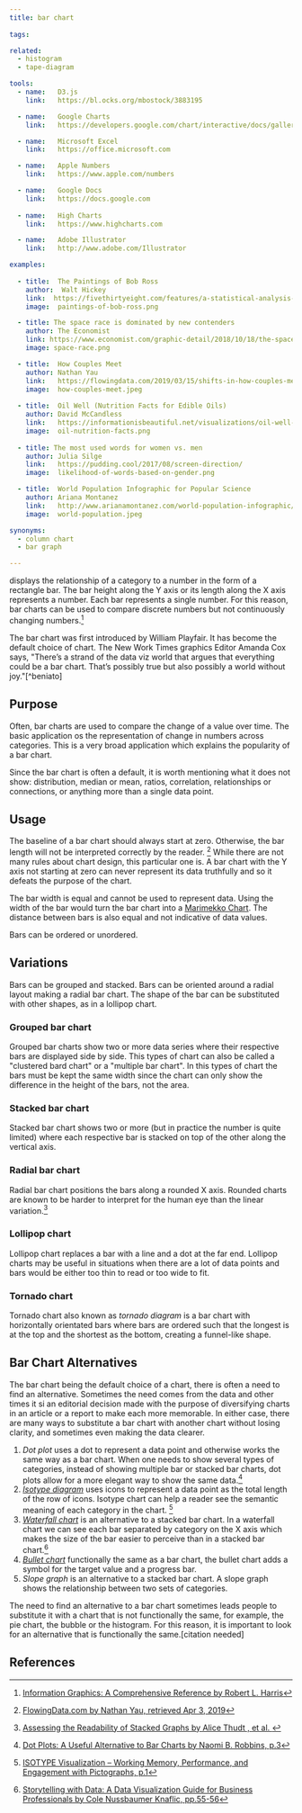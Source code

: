 ```yaml
---
title: bar chart
  
tags:

related:
  - histogram
  - tape-diagram

tools:
  - name:   D3.js
    link:   https://bl.ocks.org/mbostock/3883195

  - name:   Google Charts
    link:   https://developers.google.com/chart/interactive/docs/gallery/barchart

  - name:   Microsoft Excel
    link:   https://office.microsoft.com

  - name:   Apple Numbers
    link:   https://www.apple.com/numbers

  - name:   Google Docs
    link:   https://docs.google.com
    
  - name:   High Charts
    link:   https://www.highcharts.com

  - name:   Adobe Illustrator
    link:   http://www.adobe.com/Illustrator

examples:
  
  - title:  The Paintings of Bob Ross
    author:  Walt Hickey
    link:  https://fivethirtyeight.com/features/a-statistical-analysis-of-the-work-of-bob-ross/
    image:  paintings-of-bob-ross.png

  - title: The space race is dominated by new contenders
    author: The Economist
    link: https://www.economist.com/graphic-detail/2018/10/18/the-space-race-is-dominated-by-new-contenders
    image: space-race.png

  - title:  How Couples Meet
    author: Nathan Yau
    link:   https://flowingdata.com/2019/03/15/shifts-in-how-couples-meet-online-takes-the-top-spot/
    image:  how-couples-meet.jpeg
 
  - title:  Oil Well (Nutrition Facts for Edible Oils)
    author: David McCandless
    link:   https://informationisbeautiful.net/visualizations/oil-well-every-cooking-oil-compared/
    image:  oil-nutrition-facts.png
    
  - title: The most used words for women vs. men
    author: Julia Silge
    link:   https://pudding.cool/2017/08/screen-direction/
    image:  likelihood-of-words-based-on-gender.png

  - title:  World Population Infographic for Popular Science
    author: Ariana Montanez
    link:   http://www.arianamontanez.com/world-population-infographic/
    image:  world-population.jpeg

synonyms:
  - column chart
  - bar graph

---
```


displays the relationship of a category to a number in the form of a rectangle bar. The bar height along the Y axis or its length along the X axis represents a number.  Each bar represents a single number. For this reason, bar charts can be used to compare discrete numbers but not continuously changing numbers.[^harris]

<!--more-->

The bar chart was first introduced by William Playfair. It has become the default choice of chart. The New Work Times graphics Editor Amanda Cox says, "There’s a strand of the data viz world that argues that everything could be a bar chart. That’s possibly true but also possibly a world without joy."[^beniato]
## Purpose
Often, bar charts are used to compare the change of a value over time. The basic application os the representation of change in numbers across categories. This is a very broad application which explains the popularity of a bar chart. 

Since the bar chart is often a default, it is worth mentioning what it does not show: distribution, median or mean, ratios, correlation, relationships or connections, or anything more than a single data point.

## Usage
The baseline of a bar chart should always start at zero. Otherwise, the bar length will not be interpreted correctly by the reader. [^yau] While there are not many rules about chart design, this particular one is. A bar chart with the Y axis not starting at zero can never represent its data truthfully and so it defeats the purpose of the chart.

The bar width is equal and cannot be used to represent data. Using the width of the bar would turn the bar chart into a [Marimekko Chart](/marimekko-chart). The distance between bars is also equal and not indicative of data values.

Bars can be ordered or unordered.

## Variations
Bars can be grouped and stacked. Bars can be oriented around a radial layout making a radial bar chart. The shape of the bar can be substituted with other shapes, as in a lollipop chart.

### Grouped bar chart
 Grouped bar charts show two or more data series where their respective bars are displayed side by side. This types of chart can also be called a "clustered bard chart" or a "multiple bar chart". In this types of chart the bars must be kept the same width since the chart can only show the difference in the height of the bars, not the area.

### Stacked bar chart
  Stacked bar chart shows two or more (but in practice the number is quite limited) where each respective bar is stacked on top of the other along the vertical axis.

### Radial bar chart
  Radial bar chart positions the bars along a rounded X axis. Rounded charts are known to be harder to interpret for the human eye than the linear variation.[^thudt]

### Lollipop chart
  Lollipop chart replaces a bar with a line and a dot at the far end. Lollipop charts may be useful in situations when there are a lot of data points and bars would be either too thin to read or too wide to fit.

### Tornado chart
  Tornado chart also known as *tornado diagram* is a bar chart with horizontally orientated bars where bars are ordered such that the longest is at the top and the shortest as the bottom, creating a funnel-like shape.

## Bar Chart Alternatives
The bar chart being the default choice of a chart, there is often a need to find an alternative. Sometimes the need comes from the data and other times it si an editorial decision made with the purpose of diversifying charts in an article or a report to make each more memorable. 
In either case, there are many ways to substitute a bar chart with another chart without losing clarity, and sometimes even making the data clearer.

1. *Dot plot* uses a dot to represent a data point and otherwise works the same way as a bar chart. When one needs to show several types of categories, instead of showing multiple bar or stacked bar charts, dot plots allow for a more elegant way to show the same data.[^robbins]
2. [*Isotype diagram*](/isotype-diagram) uses icons to represent a data point as the total length of the row of icons. Isotype chart can help a reader see the semantic meaning of each category in the chart. [^haroz]
3. [*Waterfall chart*](/waterfall-chart) is an alternative to a stacked bar chart. In a waterfall chart we can see each bar separated by category on the X axis which makes the size of the bar easier to perceive than in a stacked bar chart.[^knaflic]
4. [*Bullet chart*](/bullet-chart) functionally the same as a bar chart, the bullet chart adds a symbol for the target value and a progress bar.
5. *Slope graph* is an alternative to a stacked bar chart. A slope graph shows the relationship between two sets of categories.

The need to find an alternative to a bar chart sometimes leads people to substitute it with a chart that is not functionally the same, for example, the pie chart, the bubble or the histogram. For this reason, it is important to look for an alternative that is functionally the same.[citation needed]

## References
[^harris]: [Information Graphics: A Comprehensive Reference by Robert L. Harris](https://books.google.com/books?id=LT1RXREvkGIC)
[^berinato]: ["The Power of Visualization’s “Aha!” Moments" by Scott Berinato, Harvard Business Review, retrieved Apr 3, 2019](https://hbr.org/2013/03/power-of-visualizations-aha-moment)
[^yau]: [FlowingData.com by Nathan Yau, retrieved Apr 3, 2019](https://flowingdata.com/2015/08/31/bar-chart-baselines-start-at-zero/)
[^thudt]: [Assessing the Readability of Stacked Graphs by Alice Thudt , et al. ](https://hal.inria.fr/hal-01587962/document)
[^robbins]: [Dot Plots: A Useful Alternative to Bar Charts by Naomi B. Robbins, p.3](http://perceptualedge.com/articles/b-eye/dot_plots.pdf)
[^knaflic]: [Storytelling with Data: A Data Visualization Guide for Business Professionals by Cole Nussbaumer Knaflic, pp.55-56](https://books.google.com/books?id=IheRCgAAQBAJ&printsec=frontcover&dq=alternative+to+%22bar+graph%22&hl=en&sa=X&ved=0ahUKEwib7qDuyrbhAhUlGKYKHWDxAqAQ6AEILzAB#v=onepage&q=bar%20chart&f=false)
[^haroz]: [ISOTYPE Visualization – Working Memory, Performance, and Engagement with Pictographs, p.1](http://steveharoz.com/research/isotype/ISOTYPE_Visualization_CHI2015_Haroz_Kosara_Franconeri.pdf)

